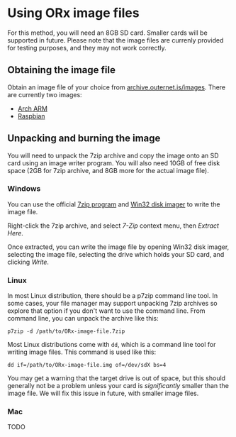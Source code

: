 # Using ORx image files

For this method, you will need an 8GB SD card. Smaller cards will be supported
in future. Please note that the image files are currenly provided for testing
purposes, and they may not work correctly.

## Obtaining the image file

Obtain an image file of your choice from 
[archive.outernet.is/images](http://archive.outernet.is/images/). There are
currently two images:

 - [Arch ARM](http://archive.outernet.is/images/ORx-ArchLinuxARM-20141208.7z)
 - [Raspbian](http://archive.outernet.is/images/ORx-Raspbian-20150319-AP.7z)

## Unpacking and burning the image

You will need to unpack the 7zip archive and copy the image onto an SD card
using an image writer program. You will also need 10GB of free disk space (2GB
for 7zip archive, and 8GB more for the actual image file).

### Windows

You can use the official [7zip program](http://7-zip.org/download.html) and
[Win32 disk imager](http://sourceforge.net/projects/win32diskimager/) to write
the image file.

Right-click the 7zip archive, and select *7-Zip* context menu, then 
*Extract Here*. 

Once extracted, you can write the image file by opening Win32 disk imager,
selecting the image file, selecting the drive which holds your SD card, and
clicking *Write*.

### Linux

In most Linux distribution, there should be a p7zip command line tool. In some
cases, your file manager may support unpacking 7zip archives so explore that
option if you don't want to use the command line. From command line, you can
unpack the archive like this:

    p7zip -d /path/to/ORx-image-file.7zip

Most Linux distributions come with `dd`, which is a command line tool for
writing image files. This command is used like this:

    dd if=/path/to/ORx-image-file.img of=/dev/sdX bs=4

You may get a warning that the target drive is out of space, but this should
generally not be a problem unless your card is *significantly* smaller than the
image file. We will fix this issue in future, with smaller image files.

### Mac

TODO
